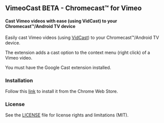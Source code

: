 ## VimeoCast BETA - Chromecast™ for Vimeo

#### Cast Vimeo videos with ease (using VidCast) to your Chromecast™/Android TV device

Easily cast Vimeo videos (using [VidCast](https://vidcast.dabble.me)) to your Chromecast™/Android TV device.

The extension adds a cast option to the context menu (right click) of a Vimeo video.

You must have the Google Cast extension installed.

### Installation
Follow this [link](https://chrome.google.com/webstore/detail/pbvidcast-chromecast-for/almcajnjpinldbcdalndgdhcodnndhhn) to install it from the Chrome Web Store.

### License
See the [LICENSE](https://github.com/bsphere/pbvidcast/blob/master/LICENSE.txt) file for license rights and limitations (MIT).
